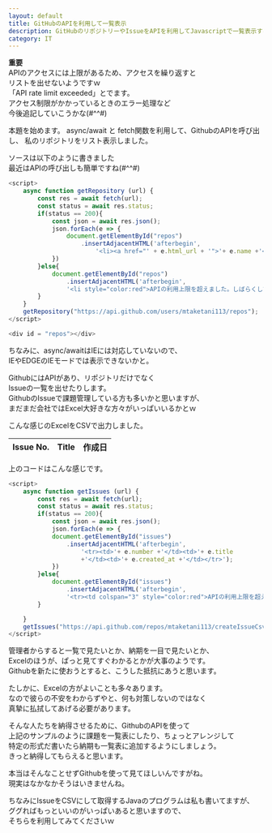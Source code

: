 ```yaml
---
layout: default
title: GitHubのAPIを利用して一覧表示
description: GitHubのリポジトリーやIssueをAPIを利用してJavascriptで一覧表示する方法を記載します。
category: IT
---
```


**重要**  
APIのアクセスには上限があるため、アクセスを繰り返すと  
リストを出せないようですｗ  
「API rate limit exceeded」とでます。  
アクセス制限がかかっているときのエラー処理など  
今後追記していこうかな(#^^#)

本題を始めます。
async/await と fetch関数を利用して、GithubのAPIを呼び出し、
私のリポジトリをリスト表示しました。

<script>
    async function getRepository (url) {
        const res = await fetch(url);
        const status = await res.status;
        if(status == 200){
            const json = await res.json();
            json.forEach(e => {
                document.getElementById("repos")
                    .insertAdjacentHTML('afterbegin',
                        '<li><a href="' + e.html_url + '">'+ e.name +'</a></li>');
            })
        }else{
            document.getElementById("repos")
                .insertAdjacentHTML('afterbegin',  
                '<li style="color:red">APIの利用上限を超えました。しばらくしてからアクセスしてください。</li>');
        }
    }
    getRepository("https://api.github.com/users/mtaketani113/repos");
</script>

<div id = "repos"></div>

ソースは以下のように書きました  
最近はAPIの呼び出しも簡単ですね(#^^#)

```JavaScript
<script>
    async function getRepository (url) {
        const res = await fetch(url);
        const status = await res.status;
        if(status == 200){
            const json = await res.json();
            json.forEach(e => {
                document.getElementById("repos")
                    .insertAdjacentHTML('afterbegin',
                        '<li><a href="' + e.html_url + '">'+ e.name +'</a></li>');
            })
        }else{
            document.getElementById("repos")
                .insertAdjacentHTML('afterbegin',  
                '<li style="color:red">APIの利用上限を超えました。しばらくしてからアクセスしてください。</li>');
        }
    }
    getRepository("https://api.github.com/users/mtaketani113/repos");
</script>

<div id = "repos"></div>
```

ちなみに、async/awaitはIEには対応していないので、  
IEやEDGEのIEモードでは表示できないかと。

GithubにはAPIがあり、リポジトリだけでなく  
Issueの一覧を出せたりします。  
GithubのIssueで課題管理している方も多いかと思いますが、  
まだまだ会社ではExcel大好きな方々がいっぱいいるかとｗ

こんな感じのExcelをCSVで出力しました。

<script>
    async function getIssues (url) {
        const res = await fetch(url);
        const status = await res.status;
        if(status == 200){
            const json = await res.json();
            json.forEach(e => {
            document.getElementById("issues")
                .insertAdjacentHTML('afterbegin',
                    '<tr><td>'+ e.number +'</td><td>'+ e.title 
                    +'</td><td>'+ e.created_at +'</td></tr>');
            })
        }else{
            document.getElementById("issues")
                .insertAdjacentHTML('afterbegin',  
                '<tr><td colspan="3" style="color:red">APIの利用上限を超えました。しばらくしてからアクセスしてください。</td></tr>');
        }
    }
    getIssues("https://api.github.com/repos/mtaketani113/createIssueCsv/issues");
</script>

<table>
    <thead>
        <tr>
            <th>Issue No.</th>
            <th>Title</th>
            <th>作成日</th>
        </tr>
    </thead>
    <tbody id="issues">
    </tbody>
</table>


上のコードはこんな感じです。

```JavaScript
<script>
    async function getIssues (url) {
        const res = await fetch(url);
        const status = await res.status;
        if(status == 200){
            const json = await res.json();
            json.forEach(e => {
            document.getElementById("issues")
                .insertAdjacentHTML('afterbegin',
                    '<tr><td>'+ e.number +'</td><td>'+ e.title 
                    +'</td><td>'+ e.created_at +'</td></tr>');
            })
        }else{
            document.getElementById("issues")
                .insertAdjacentHTML('afterbegin',  
                '<tr><td colspan="3" style="color:red">APIの利用上限を超えました。しばらくしてからアクセスしてください。</td></tr>');
        }

    }
    getIssues("https://api.github.com/repos/mtaketani113/createIssueCsv/issues");
</script>
```

管理者からすると一覧で見たいとか、納期を一目で見たいとか、  
Excelのほうが、ぱっと見てすぐわかるとかが大事のようです。  
Githubを新たに使おうとすると、こうした抵抗にあうと思います。

たしかに、Excelの方がよいことも多々あります。  
なので彼らの不安をわからずやと、何も対策しないのではなく  
真摯に払拭してあげる必要があります。

そんな人たちを納得させるために、GithubのAPIを使って  
上記のサンプルのように課題を一覧表にしたり、ちょっとアレンジして  
特定の形式だ書いたら納期も一覧表に追加するようにしましょう。  
きっと納得してもらえると思います。  

本当はそんなことせずGithubを使って見てほしいんですがね。  
現実はなかなかそうはいきませんね。

ちなみにIssueをCSVにして取得するJavaのプログラムは私も書いてますが、  
ググればもっといいのがいっぱいあると思いますので、  
そちらを利用してみてくださいｗ